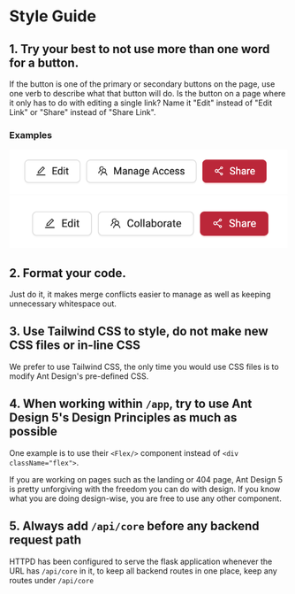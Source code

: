 # Style Guide

## 1. Try your best to not use more than one word for a button.

If the button is one of the primary or secondary buttons on the page, use one verb to describe what that button will do. Is the button on a page where it only has to do with editing a single link? Name it "Edit" instead of "Edit Link" or "Share" instead of "Share Link".

### Examples

![Two words](/docs/images/styleguide/twowords.png)
![One word](/docs/images/styleguide/onewords.png)

## 2. Format your code.

Just do it, it makes merge conflicts easier to manage as well as keeping unnecessary whitespace out.

## 3. Use Tailwind CSS to style, do not make new CSS files or in-line CSS

We prefer to use Tailwind CSS, the only time you would use CSS files is to modify Ant Design's pre-defined CSS.

## 4. When working within `/app`, try to use Ant Design 5's Design Principles as much as possible

One example is to use their `<Flex/>` component instead of `<div className="flex">`.

If you are working on pages such as the landing or 404 page, Ant Design 5 is pretty unforgiving with the freedom you can do with design. If you know what you are doing design-wise, you are free to use any other
component.

## 5. Always add `/api/core` before any backend request path

HTTPD has been configured to serve the flask application whenever the URL has `/api/core` in it, to keep all backend routes in one place, keep any routes under `/api/core`
